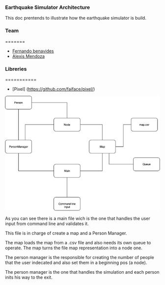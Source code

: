 
### Earthquake Simulator Architecture

This doc prentends to illustrate how the earthquake simulator is build.

### Team
=======
- [Fernando benavides](https://github.com/nockzblack)
- [Alexis Mendoza](https://github.com/AlexisFreud)

### Libreries
===========
- [Pixel] (https://github.com/faiface/pixel/)

![Architecture Diagram](earthquakeArchitecture.png)

As you can see there is a main file wich is the one that handles the user input from command line and validates it.

This file is in charge of create a map and a Person Manager.

The map loads the map from a .csv file and also needs its own queue to operate. The map turns the file map representation into a node one.

The person manager is the responsible for creating the number of people that the user indecated and also set them in a beginning pos (a node).

The person manager is the one that handles the simulation and each person inits his way to the exit.





